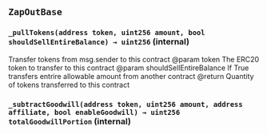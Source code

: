 ## `ZapOutBase`






### `_pullTokens(address token, uint256 amount, bool shouldSellEntireBalance) → uint256` (internal)



Transfer tokens from msg.sender to this contract
        @param token The ERC20 token to transfer to this contract
        @param shouldSellEntireBalance If True transfers entrire allowable amount from another contract
        @return Quantity of tokens transferred to this contract

### `_subtractGoodwill(address token, uint256 amount, address affiliate, bool enableGoodwill) → uint256 totalGoodwillPortion` (internal)







